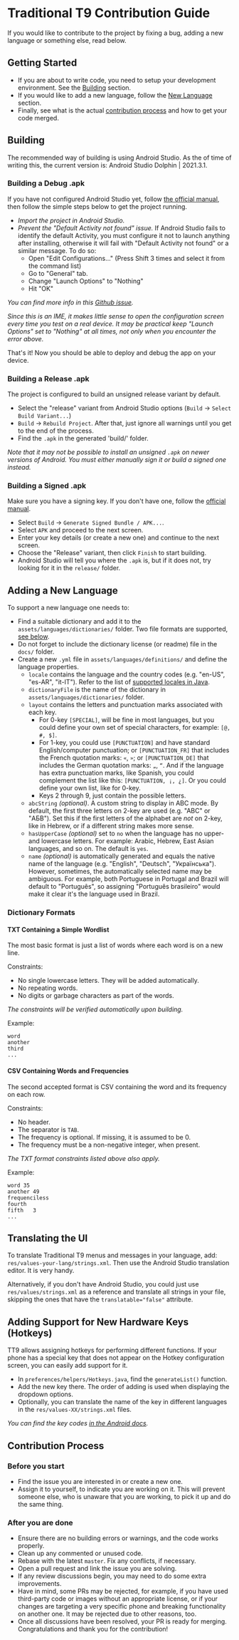 # Traditional T9 Contribution Guide
If you would like to contribute to the project by fixing a bug, adding a new language or something else, read below.


## Getting Started
- If you are about to write code, you need to setup your development environment. See the [Building](#building) section.
- If you would like to add a new language, follow the [New Language](#adding-a-new-language) section.
- Finally, see what is the actual [contribution process](#contribution-process) and how to get your code merged.


## Building
The recommended way of building is using Android Studio. As the of time of writing this, the current version is: Android Studio Dolphin | 2021.3.1.

### Building a Debug .apk
If you have not configured Android Studio yet, follow [the official manual](https://developer.android.com/training/basics/firstapp), then follow the simple steps below to get the project running.

- _Import the project in Android Studio._
- _Prevent the "Default Activity not found" issue._ If Android Studio fails to identify the default Activity, you must configure it not to launch anything after installing, otherwise it will fail with "Default Activity not found" or a similar message. To do so:
    - Open "Edit Configurations..." (Press Shift 3 times and select it from the command list)
    - Go to "General" tab.
    - Change "Launch Options" to "Nothing"
    - Hit "OK"

_You can find more info in this [Github issue](https://github.com/android/input-samples/issues/18)._

_Since this is an IME, it makes little sense to open the configuration screen every time you test on a real device. It may be practical keep "Launch Options" set to "Nothing" at all times, not only when you encounter the error above._

That's it! Now you should be able to deploy and debug the app on your device.

### Building a Release .apk
The project is configured to build an unsigned release variant by default.

- Select the "release" variant from Android Studio options (`Build` -> `Select Build Variant...`)
- `Build` -> `Rebuild Project`. After that, just ignore all warnings until you get to the end of the process.
- Find the `.apk` in the generated 'build/' folder.

_Note that it may not be possible to install an unsigned `.apk` on newer versions of Android. You must either manually sign it or build a signed one instead._

### Building a Signed .apk
Make sure you have a signing key. If you don't have one, follow the [official manual](https://developer.android.com/studio/publish/app-signing#sign-apk).

- Select `Build` -> `Generate Signed Bundle / APK...`.
- Select `APK` and proceed to the next screen.
- Enter your key details (or create a new one) and continue to the next screen.
- Choose the "Release" variant, then click `Finish` to start building.
- Android Studio will tell you where the `.apk` is, but if it does not, try looking for it in the `release/` folder.

## Adding a New Language
To support a new language one needs to:

- Find a suitable dictionary and add it to the `assets/languages/dictionaries/` folder. Two file formats are supported, [see below](#dictionary-formats).
- Do not forget to include the dictionary license (or readme) file in the `docs/` folder.
- Create a new `.yml` file in `assets/languages/definitions/` and define the language properties.
  - `locale` contains the language and the country codes (e.g. "en-US", "es-AR", "it-IT"). Refer to the list of [supported locales in Java](https://www.oracle.com/java/technologies/javase/jdk8-jre8-suported-locales.html#util-text).
  - `dictionaryFile` is the name of the dictionary in `assets/languages/dictionaries/` folder.
  - `layout` contains the letters and punctuation marks associated with each key.
    - For 0-key `[SPECIAL]`, will be fine in most languages, but you could define your own set of special characters, for example: `[@, #, $]`.
    - For 1-key, you could use `[PUNCTUATION]` and have standard English/computer punctuation; or `[PUNCTUATION_FR]` that includes the French quotation marks: `«`, `»`; or `[PUNCTUATION_DE]` that includes the German quotation marks: `„`, `“`. And if the language has extra punctuation marks, like Spanish, you could complement the list like this: `[PUNCTUATION, ¡, ¿]`. Or you could define your own list, like for 0-key.
    - Keys 2 through 9, just contain the possible letters.
  - `abcString` _(optional)_. A custom string to display in ABC mode. By default, the first three letters on 2-key are used (e.g. "ABC" or "АБВ"). Set this if the first letters of the alphabet are _not_ on 2-key, like in Hebrew, or if a different string makes more sense.
  - `hasUpperCase` _(optional)_ set to `no` when the language has no upper- and lowercase letters. For example: Arabic, Hebrew, East Asian languages, and so on. The default is `yes`.
  - `name` _(optional)_ is automatically generated and equals the native name of the language (e.g. "English", "Deutsch", "Українська"). However, sometimes, the automatically selected name may be ambiguous. For example, both Portuguese in Portugal and Brazil will default to "Português", so assigning "Português brasileiro" would make it clear it's the language used in Brazil.

### Dictionary Formats

#### TXT Containing a Simple Wordlist
The most basic format is just a list of words where each word is on a new line.

Constraints:
- No single lowercase letters. They will be added automatically.
- No repeating words.
- No digits or garbage characters as part of the words.

_The constraints will be verified automatically upon building._

Example:
```
word
another
third
...
```

#### CSV Containing Words and Frequencies
The second accepted format is CSV containing the word and its frequency on each row.

Constraints:
- No header.
- The separator is `TAB`.
- The frequency is optional. If missing, it is assumed to be 0.
- The frequency must be a non-negative integer, when present.

_The TXT format constraints listed above also apply._

Example:
```
word 35
another 49
frequenciless
fourth
fifth   3
...
```

## Translating the UI
To translate Traditional T9 menus and messages in your language, add: `res/values-your-lang/strings.xml`. Then use the Android Studio translation editor. It is very handy.

Alternatively, if you don't have Android Studio, you could just use `res/values/strings.xml` as a reference and translate all strings in your file, skipping the ones that have the `translatable="false"` attribute.

## Adding Support for New Hardware Keys (Hotkeys)
TT9 allows assigning hotkeys for performing different functions. If your phone has a special key that does not appear on the Hotkey configuration screen, you can easily add support for it.

- In `preferences/helpers/Hotkeys.java`, find the `generateList()` function.
- Add the new key there. The order of adding is used when displaying the dropdown options.
- Optionally, you can translate the name of the key in different languages in the `res/values-XX/strings.xml` files.

 _You can find the key codes [in the Android docs](https://developer.android.com/reference/android/view/KeyEvent)._

## Contribution Process

### Before you start
- Find the issue you are interested in or create a new one.
- Assign it to yourself, to indicate you are working on it. This will prevent someone else, who is unaware that you are working, to pick it up and do the same thing.

### After you are done
- Ensure there are no building errors or warnings, and the code works properly.
- Clean up any commented or unused code.
- Rebase with the latest `master`. Fix any conflicts, if necessary.
- Open a pull request and link the issue you are solving.
- If any review discussions begin, you may need to do some extra improvements.
- Have in mind, some PRs may be rejected, for example, if you have used third-party code or images without an appropriate license, or if your changes are targeting a very specific phone and breaking functionality on another one. It may be rejected due to other reasons, too.
- Once all discussions have been resolved, your PR is ready for merging. Congratulations and thank you for the contribution!
